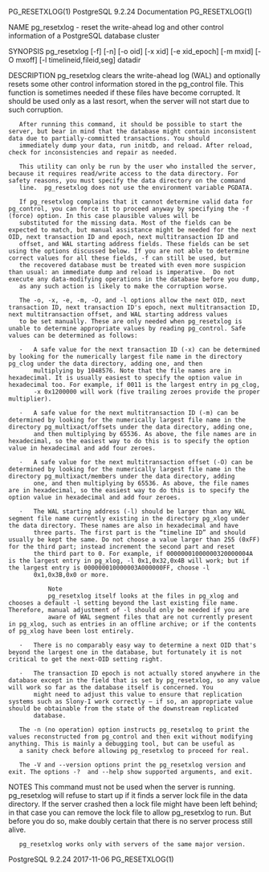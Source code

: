 PG_RESETXLOG(1)                                                                        PostgreSQL 9.2.24 Documentation                                                                        PG_RESETXLOG(1)



NAME
       pg_resetxlog - reset the write-ahead log and other control information of a PostgreSQL database cluster

SYNOPSIS
       pg_resetxlog [-f] [-n] [-o oid] [-x xid] [-e xid_epoch] [-m mxid] [-O mxoff] [-l timelineid,fileid,seg] datadir

DESCRIPTION
       pg_resetxlog clears the write-ahead log (WAL) and optionally resets some other control information stored in the pg_control file. This function is sometimes needed if these files have become
       corrupted. It should be used only as a last resort, when the server will not start due to such corruption.

       After running this command, it should be possible to start the server, but bear in mind that the database might contain inconsistent data due to partially-committed transactions. You should
       immediately dump your data, run initdb, and reload. After reload, check for inconsistencies and repair as needed.

       This utility can only be run by the user who installed the server, because it requires read/write access to the data directory. For safety reasons, you must specify the data directory on the command
       line.  pg_resetxlog does not use the environment variable PGDATA.

       If pg_resetxlog complains that it cannot determine valid data for pg_control, you can force it to proceed anyway by specifying the -f (force) option. In this case plausible values will be
       substituted for the missing data. Most of the fields can be expected to match, but manual assistance might be needed for the next OID, next transaction ID and epoch, next multitransaction ID and
       offset, and WAL starting address fields. These fields can be set using the options discussed below. If you are not able to determine correct values for all these fields, -f can still be used, but
       the recovered database must be treated with even more suspicion than usual: an immediate dump and reload is imperative.  Do not execute any data-modifying operations in the database before you dump,
       as any such action is likely to make the corruption worse.

       The -o, -x, -e, -m, -O, and -l options allow the next OID, next transaction ID, next transaction ID's epoch, next multitransaction ID, next multitransaction offset, and WAL starting address values
       to be set manually. These are only needed when pg_resetxlog is unable to determine appropriate values by reading pg_control. Safe values can be determined as follows:

       ·   A safe value for the next transaction ID (-x) can be determined by looking for the numerically largest file name in the directory pg_clog under the data directory, adding one, and then
           multiplying by 1048576. Note that the file names are in hexadecimal. It is usually easiest to specify the option value in hexadecimal too. For example, if 0011 is the largest entry in pg_clog,
           -x 0x1200000 will work (five trailing zeroes provide the proper multiplier).

       ·   A safe value for the next multitransaction ID (-m) can be determined by looking for the numerically largest file name in the directory pg_multixact/offsets under the data directory, adding one,
           and then multiplying by 65536. As above, the file names are in hexadecimal, so the easiest way to do this is to specify the option value in hexadecimal and add four zeroes.

       ·   A safe value for the next multitransaction offset (-O) can be determined by looking for the numerically largest file name in the directory pg_multixact/members under the data directory, adding
           one, and then multiplying by 65536. As above, the file names are in hexadecimal, so the easiest way to do this is to specify the option value in hexadecimal and add four zeroes.

       ·   The WAL starting address (-l) should be larger than any WAL segment file name currently existing in the directory pg_xlog under the data directory. These names are also in hexadecimal and have
           three parts. The first part is the “timeline ID” and should usually be kept the same. Do not choose a value larger than 255 (0xFF) for the third part; instead increment the second part and reset
           the third part to 0. For example, if 00000001000000320000004A is the largest entry in pg_xlog, -l 0x1,0x32,0x4B will work; but if the largest entry is 000000010000003A000000FF, choose -l
           0x1,0x3B,0x0 or more.

               Note
               pg_resetxlog itself looks at the files in pg_xlog and chooses a default -l setting beyond the last existing file name. Therefore, manual adjustment of -l should only be needed if you are
               aware of WAL segment files that are not currently present in pg_xlog, such as entries in an offline archive; or if the contents of pg_xlog have been lost entirely.

       ·   There is no comparably easy way to determine a next OID that's beyond the largest one in the database, but fortunately it is not critical to get the next-OID setting right.

       ·   The transaction ID epoch is not actually stored anywhere in the database except in the field that is set by pg_resetxlog, so any value will work so far as the database itself is concerned. You
           might need to adjust this value to ensure that replication systems such as Slony-I work correctly — if so, an appropriate value should be obtainable from the state of the downstream replicated
           database.

       The -n (no operation) option instructs pg_resetxlog to print the values reconstructed from pg_control and then exit without modifying anything. This is mainly a debugging tool, but can be useful as
       a sanity check before allowing pg_resetxlog to proceed for real.

       The -V and --version options print the pg_resetxlog version and exit. The options -?  and --help show supported arguments, and exit.

NOTES
       This command must not be used when the server is running.  pg_resetxlog will refuse to start up if it finds a server lock file in the data directory. If the server crashed then a lock file might
       have been left behind; in that case you can remove the lock file to allow pg_resetxlog to run. But before you do so, make doubly certain that there is no server process still alive.

       pg_resetxlog works only with servers of the same major version.



PostgreSQL 9.2.24                                                                                 2017-11-06                                                                                  PG_RESETXLOG(1)
